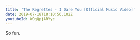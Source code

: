 ```yaml
---
title: 'The Regrettes - I Dare You [Official Music Video]'
date: 2019-07-18T18:10:56.102Z
youtubeId: WOgQpjARYyc
---
```

So fun.
